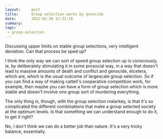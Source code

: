 ```yaml
---
layout:     post
title:      Group selection works by genocide
date:       2022-02-20 12:32:18
summary:    
tags:
 - group-selection
---
```


Discussing upper limits on stable group selections, very intelligent deviation. Can that process be sped up? 

I think the only way we can sort of speed group selection up is consciously, ie, by deliberately stimulating it in some prosocial way, in a way that doesn't lead to massive amounts of death and conflict and genocide, etcetera, which are, which is the usual outcome of largescale group selection. So if you can find a way of making cattell's cooperative competition work, for example, then maybe you can have a form of group selection which is more stable and doesn't involve one group sort of murdering everything.

The only thing is, though, with the group selection malarkey, is that it's so complicated the different combinations that make a group selected society at the optimum levels. Is that something we can understand enough to do it, to get it right?

No, I don't think we can do a better job than nature. It's a very tricky balance, essentially. 